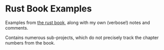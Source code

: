 # Rust Book Examples

Examples from [the rust book](https://doc.rust-lang.org/book/), along with my 
own (verbose!) notes and comments. 

Contains numerous sub-projects, which do not precisely track the chapter 
numbers from the book. 